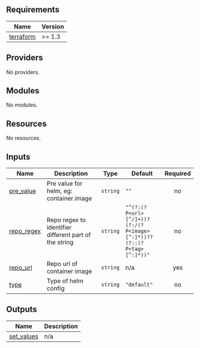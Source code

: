 <!-- BEGIN_TF_DOCS -->
## Requirements

| Name | Version |
|------|---------|
| <a name="requirement_terraform"></a> [terraform](#requirement\_terraform) | >= 1.3 |

## Providers

No providers.

## Modules

No modules.

## Resources

No resources.

## Inputs

| Name | Description | Type | Default | Required |
|------|-------------|------|---------|:--------:|
| <a name="input_pre_value"></a> [pre\_value](#input\_pre\_value) | Pre value for helm, eg: container.image | `string` | `""` | no |
| <a name="input_repo_regex"></a> [repo\_regex](#input\_repo\_regex) | Repo regex to identifier different part of the string | `string` | `"^(?:(?P<url>[^/]+))?(?:/(?P<image>[^:]*))??(?::(?P<tag>[^:]*))"` | no |
| <a name="input_repo_url"></a> [repo\_url](#input\_repo\_url) | Repo url of container image | `string` | n/a | yes |
| <a name="input_type"></a> [type](#input\_type) | Type of helm config | `string` | `"default"` | no |

## Outputs

| Name | Description |
|------|-------------|
| <a name="output_set_values"></a> [set\_values](#output\_set\_values) | n/a |
<!-- END_TF_DOCS -->